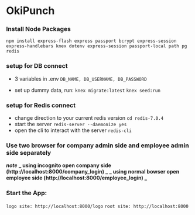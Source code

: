 # OkiPunch

### Install Node Packages

`npm install express-flash express passport bcrypt express-session express-handlebars knex dotenv express-session passport-local path pg redis`

### setup for DB connect

- 3 variables in .env
  `DB_NAME, DB_USERNAME, DB_PASSWORD`

- set up dummy data, run:
  `knex migrate:latest`
  `knex seed:run`

### setup for Redis connect

- change direction to your current redis version
  `cd redis-7.0.4`
- start the server
  `redis-server --daemonize yes`
- open the cli to interact with the server
  `redis-cli`

### Use two browser for company admin side and employee admin side separately

**_note_**
**_ using incognito open company side (http://localhost:8000/company_login) _**
**_ using normal bowser open employee side (http://localhost:8000/employee_login) _**

### Start the App:

`logo site: http://localhost:8000/logo`
`root site: http://localhost:8000 `
